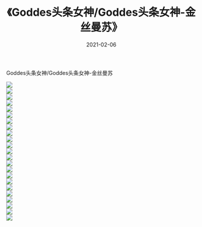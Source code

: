 ﻿---
layout: post
title:  《Goddes头条女神/Goddes头条女神-金丝曼苏》
date:   2021-02-06
img: http://img.660000.xyz/Sharelink/网络美图/2021/Goddes头条女神/Goddes头条女神-金丝曼苏/000.jpg
categories: [美女, 清纯, 唯美]
---

Goddes头条女神/Goddes头条女神-金丝曼苏

 ![](http://img.660000.xyz/Sharelink/网络美图/2021/Goddes头条女神/Goddes头条女神-金丝曼苏/001.jpg) <br>![](http://img.660000.xyz/Sharelink/网络美图/2021/Goddes头条女神/Goddes头条女神-金丝曼苏/002.jpg) <br>![](http://img.660000.xyz/Sharelink/网络美图/2021/Goddes头条女神/Goddes头条女神-金丝曼苏/003.jpg) <br>![](http://img.660000.xyz/Sharelink/网络美图/2021/Goddes头条女神/Goddes头条女神-金丝曼苏/004.jpg) <br>![](http://img.660000.xyz/Sharelink/网络美图/2021/Goddes头条女神/Goddes头条女神-金丝曼苏/005.jpg) <br>![](http://img.660000.xyz/Sharelink/网络美图/2021/Goddes头条女神/Goddes头条女神-金丝曼苏/006.jpg) <br>![](http://img.660000.xyz/Sharelink/网络美图/2021/Goddes头条女神/Goddes头条女神-金丝曼苏/007.jpg) <br>![](http://img.660000.xyz/Sharelink/网络美图/2021/Goddes头条女神/Goddes头条女神-金丝曼苏/008.jpg) <br>![](http://img.660000.xyz/Sharelink/网络美图/2021/Goddes头条女神/Goddes头条女神-金丝曼苏/009.jpg) <br>![](http://img.660000.xyz/Sharelink/网络美图/2021/Goddes头条女神/Goddes头条女神-金丝曼苏/010.jpg) <br>![](http://img.660000.xyz/Sharelink/网络美图/2021/Goddes头条女神/Goddes头条女神-金丝曼苏/011.jpg) <br>![](http://img.660000.xyz/Sharelink/网络美图/2021/Goddes头条女神/Goddes头条女神-金丝曼苏/012.jpg) <br>![](http://img.660000.xyz/Sharelink/网络美图/2021/Goddes头条女神/Goddes头条女神-金丝曼苏/013.jpg) <br>![](http://img.660000.xyz/Sharelink/网络美图/2021/Goddes头条女神/Goddes头条女神-金丝曼苏/014.jpg) <br>![](http://img.660000.xyz/Sharelink/网络美图/2021/Goddes头条女神/Goddes头条女神-金丝曼苏/015.jpg) <br>![](http://img.660000.xyz/Sharelink/网络美图/2021/Goddes头条女神/Goddes头条女神-金丝曼苏/016.jpg) <br>![](http://img.660000.xyz/Sharelink/网络美图/2021/Goddes头条女神/Goddes头条女神-金丝曼苏/017.jpg) <br>![](http://img.660000.xyz/Sharelink/网络美图/2021/Goddes头条女神/Goddes头条女神-金丝曼苏/018.jpg) <br>![](http://img.660000.xyz/Sharelink/网络美图/2021/Goddes头条女神/Goddes头条女神-金丝曼苏/019.jpg) <br>![](http://img.660000.xyz/Sharelink/网络美图/2021/Goddes头条女神/Goddes头条女神-金丝曼苏/020.jpg) <br>![](http://img.660000.xyz/Sharelink/网络美图/2021/Goddes头条女神/Goddes头条女神-金丝曼苏/021.jpg) <br>![](http://img.660000.xyz/Sharelink/网络美图/2021/Goddes头条女神/Goddes头条女神-金丝曼苏/022.jpg) <br>![](http://img.660000.xyz/Sharelink/网络美图/2021/Goddes头条女神/Goddes头条女神-金丝曼苏/023.jpg) <br>